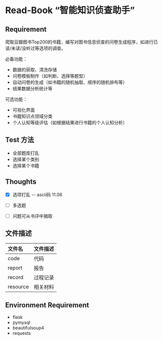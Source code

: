 # Read-Book “智能知识侦查助手”

## Requirement

爬取豆瓣图书Top200的书籍，编写对图书信息侦查的问卷生成程序，如进行已读/未读/没听过等选项的调查。

必备功能：

+ 数据的获取、清洗存储
+ 问卷模板制作（如判断、选择等题型）
+ 自动问卷的生成（如书籍的随机抽取、顺序的随机排布等）
+ 结果数据分析统计等

可选功能：
+ 可视化界面
+ 书籍知识点领域分类
+ 个人认知等级评估（如根据结果进行书籍的个人认知分析）

## Test 方法

+ 全部题库打乱
+ 选择某个类别
+ 选择某个书籍


## Thoughts

+ [x] 选项打乱 -- ascii码 11.06
+ [ ] 多选题
+ [ ] 问题可从书评中摘取


## 文件描述

| 文件名   | 文件描述 |
| :------- | :------- |
| code     | 代码     |
| report   | 报告     |
| record   | 过程记录 |
| resource | 相关材料 |

## Environment Requirement

- flask
- pymysql
- beautifulsoup4
- requests